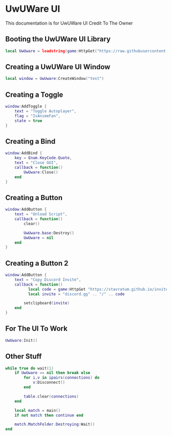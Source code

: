 # UwUWare UI
This documentation is for UwUWare UI Credit To The Owner

## Booting the UwUWare UI Library
```lua
local UwUware = loadstring(game:HttpGet("https://raw.githubusercontent.com/OPENCUP/random-texts/main/ui.lua")()
```




## Creating a UwUWare UI Window
```lua
local window = UwUware:CreateWindow("test")
```

## Creating a Toggle
```lua
window:AddToggle {
    text = "Toggle Autoplayer",
    flag = "IsAnimeFan",
    state = true
}
```

## Creating a Bind
```lua
window:AddBind {
    key = Enum.KeyCode.Quote,
    text = "Close GUI",
    callback = function()
        UwUware:Close()
    end
}
```

## Creating a Button
```lua
window:AddButton {
    text = "Unload Script",
    callback = function()
        clear()

        UwUware.base:Destroy()
        UwUware = nil
    end
}
```

## Creating a Button 2
```lua
window:AddButton {
    text = "Copy Discord Invite",
    callback = function()
	      local code = game:HttpGet "https://stavratum.github.io/invite"
	      local invite = "discord.gg" .. "/" .. code

        setclipboard(invite)
    end
}
```

## For The UI To Work
```lua
UwUware:Init()
```

## Other Stuff
```lua
while true do wait(1)
    if UwUware == nil then break else
        for i,v in ipairs(connections) do
            v:Disconnect()
        end

        table.clear(connections)
    end

    local match = main()
    if not match then continue end

    match.MatchFolder.Destroying:Wait()
end
```
